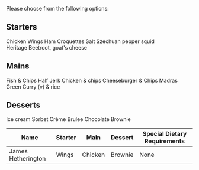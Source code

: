 Please choose from the following options:

Starters
--------

Chicken Wings
Ham Croquettes
Salt Szechuan
pepper squid 	
Heritage Beetroot, goat's cheese

Mains
-----

Fish & Chips
Half Jerk Chicken & chips
Cheeseburger & Chips
Madras Green Curry (v) & rice

Desserts
--------

Ice cream
Sorbet
Crème Brulee
Chocolate Brownie
											
Name              | Starter | Main    | Dessert | Special Dietary Requirements
------------------|---------|---------|---------|-------------
James Hetherington| Wings   | Chicken | Brownie | None
